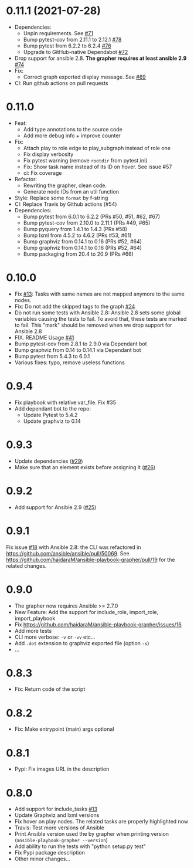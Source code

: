 # 0.11.1 (2021-07-28)
 - Dependencies:
   - Unpin requirements. See [\#71](https://github.com/haidaraM/ansible-playbook-grapher/issues/71)
   - Bump pytest-cov from 2.11.1 to 2.12.1 [\#78](https://github.com/haidaraM/ansible-playbook-grapher/issues/78)
   - Bump pytest from 6.2.2 to 6.2.4 [\#76](https://github.com/haidaraM/ansible-playbook-grapher/issues/76)
   - Upgrade to GitHub-native Dependabot [\#72](https://github.com/haidaraM/ansible-playbook-grapher/issues/72)
 - Drop support for ansible 2.8. **The grapher requires at least ansible 2.9** [\#74](https://github.com/haidaraM/ansible-playbook-grapher/issues/74)
 - Fix:
   - Correct graph exported display message. See [\#69](https://github.com/haidaraM/ansible-playbook-grapher/issues/69)
 - CI: Run github actions on pull requests 

# 0.11.0
 - Feat: 
   - Add type annotations to the source code
   - Add more debug info + improve counter
 - Fix:
   - Attach play to role edge to play_subgraph instead of role one
   - Fix display verbosity
   - Fix pytest warning (remove `rootdir` from pytest.ini)
   - Fix: Show task name instead of its ID on hover. See issue #57
   - ci: Fix coverage 
 - Refactor:
   - Rewriting the grapher, clean code.
   - Generate node IDs from an util function
 - Style: Replace some `format` by f-string
 - CI: Replace Travis by Github actions (#54)
 - Dependencies:
   - Bump pytest from 6.0.1 to 6.2.2 (PRs #50, #51, #62, #67)
   - Bump pytest-cov from 2.10.0 to 2.11.1 (PRs #49, #65)
   - Bump pyquery from 1.4.1 to 1.4.3 (PRs #58)
   - Bump lxml from 4.5.2 to 4.6.2 (PRs #53, #61)
   - Bump graphviz from 0.14.1 to 0.16 (PRs #52, #64)
   - Bump graphviz from 0.14.1 to 0.16 (PRs #52, #64)
   - Bump packaging from 20.4 to 20.9 (PRs #66)

# 0.10.0
 - Fix [\#13](https://github.com/haidaraM/ansible-playbook-grapher/issues/13): Tasks with same names are not mapped
  anymore to the same nodes.
 - Fix: Do not add the skipped tags to the graph [\#24](https://github.com/haidaraM/ansible-playbook-grapher/issues/24)
 - Do not run some tests with Ansible 2.8: Ansible 2.8 sets some global variables causing the tests to fail. 
 To avoid that, these tests are marked to fail. This "mark" should be removed when we drop support for Ansible 2.8
 - FIX. README Usage [\#41](https://github.com/haidaraM/ansible-playbook-grapher/pull/41) 
 - Bump pytest-cov from 2.8.1 to 2.9.0 via Dependant bot
 - Bump graphviz from 0.14 to 0.14.1 via Dependant bot
 - Bump pytest from 5.4.3 to 6.0.1
 - Various fixes: typo, remove useless functions

# 0.9.4
 - Fix playbook with relative var_file. Fix #35
 - Add dependant bot to the repo:
   - Update Pytest to 5.4.2
   - Update graphviz to 0.14 

# 0.9.3
 - Update dependencies ([\#29](https://github.com/haidaraM/ansible-playbook-grapher/pull/29))
 - Make sure that an element exists before assigning it ([\#26](https://github.com/haidaraM/ansible-playbook-grapher/pull/26))

# 0.9.2
 - Add support for Ansible 2.9 ([\#25](https://github.com/haidaraM/ansible-playbook-grapher/pull/25))

# 0.9.1
Fix issue [\#18](https://github.com/haidaraM/ansible-playbook-grapher/issues/18) with Ansible 2.8: the CLI was refactored in https://github.com/ansible/ansible/pull/50069. See https://github.com/haidaraM/ansible-playbook-grapher/pull/19 for the related changes. 

# 0.9.0
 - The grapher now requires Ansible >= 2.7.0
 - New Feature: Add the support for include_role, import_role, import_playbook
 - Fix https://github.com/haidaraM/ansible-playbook-grapher/issues/16
 - Add more tests
 - CLI more verbose: `-v` or `-vv` etc...
 - Add `.dot` extension to graphviz exported file (option `-s`) 
 - ...

# 0.8.3
 - Fix: Return code of the script

# 0.8.2
 - Fix: Make entrypoint (main) args optional

# 0.8.1
 - Pypi: Fix images URL in the description

# 0.8.0
 - Add support for include_tasks [\#13](https://github.com/haidaraM/ansible-playbook-grapher/issues/13)
 - Update Graphviz and lxml versions
 - Fix hover on play nodes. The related tasks are properly highlighted now 
 - Travis: Test more versions of Ansible
 - Print Ansible version used the by grapher when printing version (`ansible-playbook-grapher --version`)
 - Add ability to run the tests with "python setup.py test"
 - Fix Pypi package description
 - Other minor changes...
